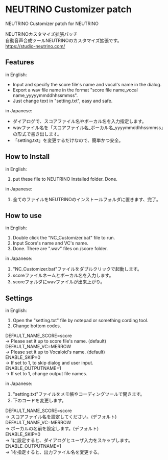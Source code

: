 # NEUTRINO Customizer patch
NEUTRINO Customizer patch for NEUTRINO  

NEUTRINOカスタマイズ拡張パッチ  
自動音声合成ツールNEUTRINOのカスタマイズ拡張です。  
https://studio-neutrino.com/  

## Features
in English:
* Input and specify the score file's name and vocal's name in the dialog.
* Export a wav file name in the format "score file name_vocal name_yyyyymmddhhssmmss".
* Just change text in "setting.txt", easy and safe.

in Japanese:
* ダイアログで、スコアファイル名やボーカル名を入力指定します。
* wavファイル名を「スコアファイル名_ボーカル名_yyyymmddhhssmmss」の形式で書き出します。
* 「setting.txt」を変更するだけなので、簡単かつ安全。

## How to Install
in English:
1. put these file to NEUTRINO Installed folder. Done.

in Japanese:
1. 全てのファイルをNEUTRINOのインストールフォルダに置きます、完了。

## How to use
in English:
1. Double click the "NC_Customizer.bat" file to run.
2. Input Score's name and VC's name.
3. Done. There are ".wav" files on /score folder.

in Japanese:
1. "NC_Customizer.bat"ファイルをダブルクリックで起動します。
2. scoreファイルネームとボーカル名を入力します。
3. scoreフォルダにwavファイルが出来上がり。

## Settings
in English:
1. Open the "setting.txt" file by notepad or something cording tool.
2. Change bottom codes.

DEFAULT_NAME_SCORE=score  
-> Please set it up to score file's name. (default)  
DEFAULT_NAME_VC=MERROW  
-> Please set it up to Vocaloid's name. (default)  
ENABLE_SKIP=0  
-> If set to 1, to skip dialog and user input.  
ENABLE_OUTPUTNAME=1  
-> If set to 1, change output file names.  

in Japanese:
1. "setting.txt"ファイルをメモ帳やコーディングツールで開きます。
2. 下のコードを変更します。

DEFAULT_NAME_SCORE=score  
-> スコアファイル名を設定してください。(デフォルト)  
DEFAULT_NAME_VC=MERROW  
-> ボーカルの名前を設定します。(デフォルト)  
ENABLE_SKIP=0  
-> 1に設定すると、ダイアログとユーザ入力をスキップします。  
ENABLE_OUTPUTNAME=1  
-> 1を指定すると、出力ファイル名を変更する。  
